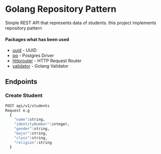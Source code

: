 # Golang Repository Pattern
Simple REST API that represents data of students. this project implements repository pattern

<div>
  <h4>Packages what has been used </h4>
  <ul>
    <li><a href="http://github.com/google/uuid">uuid</a> - UUID</li>
    <li><a href="https://github.com/lib/pq">pq</a> - Postgres Driver</li>
    <li><a href="https://github.com/julienschmidt/httprouter">httprouter</a> - HTTP Request Router </li>
    <li><a href="https://github.com/go-playground/validator">validator</a> - Golang Validator</li>
  </ul>
</div>

## Endpoints

### Create Student 
``` bash
POST api/v1/students
Request e.g
  {   
    "name":string,
    "identityNumber":integer,
    "gender":string,
    "major":string,
    "class":string,
    "religion":string
  }
```
